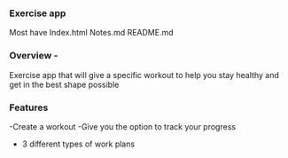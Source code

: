 ### Exercise app

Most have 
Index.html
Notes.md
README.md



### Overview -
Exercise app that will give a specific workout to help you stay healthy and get in the best shape possible 



### Features 
-Create a workout 
-Give you the option to track your progress
- 3 different types of work plans 
